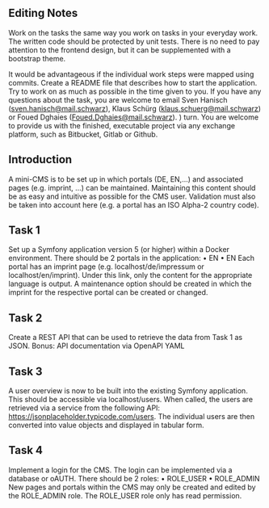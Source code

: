 
## Editing Notes
Work on the tasks the same way you work on tasks in your everyday work.
The written code should be protected by unit tests.
There is no need to pay attention to the frontend design, but it can be supplemented with a bootstrap theme.

It would be advantageous if the individual work steps were mapped using commits.
Create a README file that describes how to start the application.
Try to work on as much as possible in the time given to you.
If you have any questions about the task, you are welcome to email Sven Hanisch (sven.hanisch@mail.schwarz), Klaus Schürg (klaus.schuerg@mail.schwarz) or Foued Dghaies (Foued.Dghaies@mail.schwarz). ) turn.
You are welcome to provide us with the finished, executable project via any exchange platform, such as Bitbucket, Gitlab or Github.

## Introduction
A mini-CMS is to be set up in which portals (DE, EN,...) and associated pages (e.g. imprint, ...) can be maintained. Maintaining this content should be as easy and intuitive as possible for the CMS user. Validation must also be taken into account here (e.g. a portal has an ISO Alpha-2 country code).

## Task 1
Set up a Symfony application version 5 (or higher) within a Docker environment.
There should be 2 portals in the application:
• EN
• EN
Each portal has an imprint page (e.g. localhost/de/impressum or localhost/en/imprint). Under this link, only the content for the appropriate language is output. A maintenance option should be created in which the imprint for the respective portal can be created or changed.

## Task 2
Create a REST API that can be used to retrieve the data from Task 1 as JSON.
Bonus: API documentation via OpenAPI YAML

## Task 3
A user overview is now to be built into the existing Symfony application. This should be accessible via localhost/users.
When called, the users are retrieved via a service from the following API: https://jsonplaceholder.typicode.com/users.
The individual users are then converted into value objects and displayed in tabular form.

## Task 4
Implement a login for the CMS. The login can be implemented via a database or oAUTH. There should be 2 roles:
• ROLE_USER
• ROLE_ADMIN
New pages and portals within the CMS may only be created and edited by the ROLE_ADMIN role. The ROLE_USER role only has read permission.
